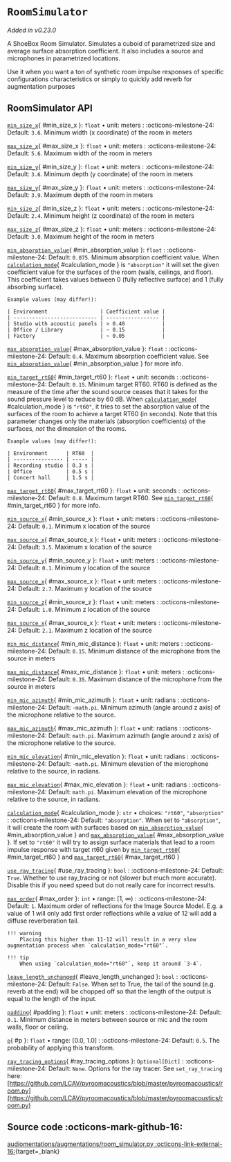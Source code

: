 # `RoomSimulator`

_Added in v0.23.0_

A ShoeBox Room Simulator. Simulates a cuboid of parametrized size and average surface absorption coefficient. It also includes a source
and microphones in parametrized locations.

Use it when you want a ton of synthetic room impulse responses of specific configurations
characteristics or simply to quickly add reverb for augmentation purposes

## RoomSimulator API

[`min_size_x`](#min_size_x){ #min_size_x }: `float` • unit: meters
:   :octicons-milestone-24: Default: `3.6`. Minimum width (x coordinate) of the room in meters

[`max_size_x`](#max_size_x){ #max_size_x }: `float` • unit: meters
:   :octicons-milestone-24: Default: `5.6`. Maximum width of the room in meters

[`min_size_y`](#min_size_y){ #min_size_y }: `float` • unit: meters
:   :octicons-milestone-24: Default: `3.6`. Minimum depth (y coordinate) of the room in meters

[`max_size_y`](#max_size_y){ #max_size_y }: `float` • unit: meters
:   :octicons-milestone-24: Default: `3.9`. Maximum depth of the room in meters

[`min_size_z`](#min_size_z){ #min_size_z }: `float` • unit: meters
:   :octicons-milestone-24: Default: `2.4`. Minimum height (z coordinate) of the room in meters

[`max_size_z`](#max_size_z){ #max_size_z }: `float` • unit: meters
:   :octicons-milestone-24: Default: `3.0`. Maximum height of the room in meters

[`min_absorption_value`](#min_absorption_value){ #min_absorption_value }: `float`
:   :octicons-milestone-24: Default: `0.075`. Minimum absorption coefficient value.
    When [`calculation_mode`](#calculation_mode){ #calculation_mode } is `"absorption"`
    it will set the given coefficient value for the surfaces of the room (walls,
    ceilings, and floor). This coefficient takes values between 0 (fully reflective
    surface) and 1 (fully absorbing surface).
    
    Example values (may differ!):
    
    | Environment                 | Coefficient value |
    | --------------------------- | ----------------- |
    | Studio with acoustic panels | > 0.40            |
    | Office / Library            | ~ 0.15            |
    | Factory                     | ~ 0.05            |

[`max_absorption_value`](#max_absorption_value){ #max_absorption_value }: `float`
:   :octicons-milestone-24: Default: `0.4`. Maximum absorption coefficient value. See
    [`min_absorption_value`](#min_absorption_value){ #min_absorption_value } for more
    info.

[`min_target_rt60`](#min_target_rt60){ #min_target_rt60 }: `float` • unit: seconds
:   :octicons-milestone-24: Default: `0.15`. Minimum target RT60. RT60 is defined as the
    measure of the time after the sound source ceases that it takes for the sound
    pressure level to reduce by 60 dB. When
    [`calculation_mode`](#calculation_mode){ #calculation_mode } is `"rt60"`, it tries
    to set the absorption value of the surfaces of the room to achieve a target RT60
    (in seconds). Note that this parameter changes only the materials (absorption
    coefficients) of the surfaces, _not_ the dimension of the rooms.

    Example values (may differ!):
    
    | Environment      | RT60  |
    | ---------------- | ----- |
    | Recording studio | 0.3 s |
    | Office           | 0.5 s |
    | Concert hall     | 1.5 s |

[`max_target_rt60`](#max_target_rt60){ #max_target_rt60 }: `float` • unit: seconds
:   :octicons-milestone-24: Default: `0.8`. Maximum target RT60. See
    [`min_target_rt60`](#min_target_rt60){ #min_target_rt60 } for more info.

[`min_source_x`](#min_source_x){ #min_source_x }: `float` • unit: meters
:   :octicons-milestone-24: Default: `0.1`. Minimum x location of the source

[`max_source_x`](#max_source_x){ #max_source_x }: `float` • unit: meters
:   :octicons-milestone-24: Default: `3.5`. Maximum x location of the source

[`min_source_y`](#min_source_y){ #min_source_y }: `float` • unit: meters
:   :octicons-milestone-24: Default: `0.1`. Minimum y location of the source

[`max_source_x`](#max_source_x){ #max_source_x }: `float` • unit: meters
:   :octicons-milestone-24: Default: `2.7`. Maximum y location of the source

[`min_source_z`](#min_source_z){ #min_source_z }: `float` • unit: meters
:   :octicons-milestone-24: Default: `1.0`. Minimum z location of the source

[`max_source_x`](#max_source_x){ #max_source_x }: `float` • unit: meters
:   :octicons-milestone-24: Default: `2.1`. Maximum z location of the source

[`min_mic_distance`](#min_mic_distance){ #min_mic_distance }: `float` • unit: meters
:   :octicons-milestone-24: Default: `0.15`. Minimum distance of the microphone from the
    source in meters

[`max_mic_distance`](#max_mic_distance){ #max_mic_distance }: `float` • unit: meters
:   :octicons-milestone-24: Default: `0.35`. Maximum distance of the microphone from the
    source in meters

[`min_mic_azimuth`](#min_mic_azimuth){ #min_mic_azimuth }: `float` • unit: radians
:   :octicons-milestone-24: Default: `-math.pi`. Minimum azimuth (angle around z axis) of the
    microphone relative to the source.

[`max_mic_azimuth`](#max_mic_azimuth){ #max_mic_azimuth }: `float` • unit: radians
:   :octicons-milestone-24: Default: `math.pi`. Maximum azimuth (angle around z axis) of the
    microphone relative to the source.

[`min_mic_elevation`](#min_mic_elevation){ #min_mic_elevation }: `float` • unit: radians
:   :octicons-milestone-24: Default: `-math.pi`. Minimum elevation of the microphone relative
    to the source, in radians.

[`max_mic_elevation`](#max_mic_elevation){ #max_mic_elevation }: `float` • unit: radians
:   :octicons-milestone-24: Default: `math.pi`. Maximum elevation of the microphone relative
    to the source, in radians.

[`calculation_mode`](#calculation_mode){ #calculation_mode }: `str` • choices: `"rt60"`, `"absorption"`
:   :octicons-milestone-24: Default: `"absorption"`. When set to `"absorption"`, it will
    create the room with surfaces based on
    [`min_absorption_value`](#min_absorption_value){ #min_absorption_value } and
    [`max_absorption_value`](#max_absorption_value){ #max_absorption_value }. If set to
    `"rt60"` it will try to assign surface materials that lead to a room impulse
    response with target rt60 given by
    [`min_target_rt60`](#min_target_rt60){ #min_target_rt60 } and
    [`max_target_rt60`](#max_target_rt60){ #max_target_rt60 }

[`use_ray_tracing`](#use_ray_tracing){ #use_ray_tracing }: `bool`
:   :octicons-milestone-24: Default: `True`. Whether to use ray_tracing or not (slower
    but much more accurate). Disable this if you need speed but do not really care for
    incorrect results.

[`max_order`](#max_order){ #max_order }: `int` • range: [1, ∞)
:   :octicons-milestone-24: Default: `1`. Maximum order of reflections for the Image
    Source Model. E.g. a value of 1 will only add first order reflections while a value
    of 12 will add a diffuse reverberation tail. 

    !!! warning 
        Placing this higher than 11-12 will result in a very slow augmentation process when `calculation_mode="rt60"`. 
    
    !!! tip
        When using `calculation_mode="rt60"`, keep it around `3-4`.

[`leave_length_unchanged`](#leave_length_unchanged){ #leave_length_unchanged }: `bool`
:   :octicons-milestone-24: Default: `False`. When set to True, the tail of the sound
    (e.g. reverb at the end) will be chopped off so that the length of the output is
    equal to the length of the input.

[`padding`](#padding){ #padding }: `float` • unit: meters
:   :octicons-milestone-24: Default: `0.1`. Minimum distance in meters between source or
    mic and the room walls, floor or ceiling.

[`p`](#p){ #p }: `float` • range: [0.0, 1.0]
:   :octicons-milestone-24: Default: `0.5`. The probability of applying this transform.

[`ray_tracing_options`](#ray_tracing_options){ #ray_tracing_options }: `Optional[Dict]`
:   :octicons-milestone-24: Default: `None`. Options for the ray tracer. See `set_ray_tracing` here:  
    [https://github.com/LCAV/pyroomacoustics/blob/master/pyroomacoustics/room.py](https://github.com/LCAV/pyroomacoustics/blob/master/pyroomacoustics/room.py)

## Source code :octicons-mark-github-16:

[audiomentations/augmentations/room_simulator.py :octicons-link-external-16:](https://github.com/iver56/audiomentations/blob/main/audiomentations/augmentations/room_simulator.py){target=_blank}

